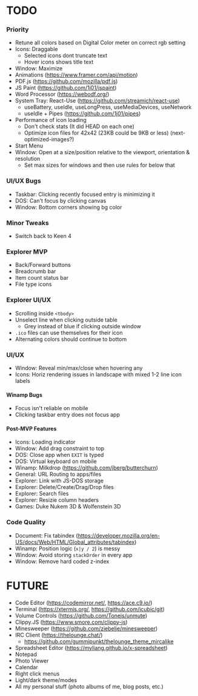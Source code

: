 # TODO

### Priority
- Retune all colors based on Digital Color meter on correct rgb setting
- Icons: Draggable
  - Selected icons dont truncate text
  - Hover icons shows title text
- Window: Maximize
- Animations (https://www.framer.com/api/motion)
- PDF.js (https://github.com/mozilla/pdf.js)
- JS Paint (https://github.com/1j01/jspaint)
- Word Processor (https://webodf.org/)
- System Tray: React-Use (https://github.com/streamich/react-use)
  - useBattery, useIdle, useLongPress, useMediaDevices, useNetwork
  - useIdle + Pipes (https://github.com/1j01/pipes)
- Performance of icon loading
  - Don't check stats (It did HEAD on each one)
  - Optimize icon files for 42x42 (23KB could be 9KB or less) (next-optimized-images?)
- Start Menu
- Window: Open at a size/position relative to the viewport, orientation & resolution
  - Set max sizes for windows and then use rules for below that

### UI/UX Bugs

- Taskbar: Clicking recently focused entry is minimizing it
- DOS: Can't focus by clicking canvas
- Window: Bottom corners showing bg color

### Minor Tweaks

- Switch back to Keen 4

### Explorer MVP

- Back/Forward buttons
- Breadcrumb bar
- Item count status bar
- File type icons

### Explorer UI/UX

- Scrolling inside `<tbody>`
- Unselect line when clicking outside table
  - Grey instead of blue if clicking outside window
- `.ico` files can use themselves for their icon
- Alternating colors should continue to bottom

### UI/UX

- Window: Reveal min/max/close when hovering any
- Icons: Horiz rendering issues in landscape with mixed 1-2 line icon labels

#### Winamp Bugs

- Focus isn't reliable on mobile
- Clicking taskbar entry does not focus app

#### Post-MVP Features

- Icons: Loading indicator
- Window: Add drag constraint to top
- DOS: Close app when `EXIT` is typed
- DOS: Virtual keyboard on mobile
- Winamp: Milkdrop (https://github.com/jberg/butterchurn)
- General: URL Routing to apps/files
- Explorer: Link with JS-DOS storage
- Explorer: Delete/Create/Drag/Drop files
- Explorer: Search files
- Explorer: Resizie column headers
- Games: Duke Nukem 3D & Wolfenstein 3D

### Code Quality

- Document: Fix tabindex (https://developer.mozilla.org/en-US/docs/Web/HTML/Global_attributes/tabindex)
- Winamp: Position logic (`x|y / 2`) is messy
- Window: Avoid storing `stackOrder` in every app
- Window: Remove hard coded z-index

# FUTURE

- Code Editor (https://codemirror.net/, https://ace.c9.io/)
- Terminal (https://xtermjs.org/, https://github.com/jcubic/git)
- Volume Controls (https://github.com/Tonejs/unmute)
- Clippy.JS (https://www.smore.com/clippy-js)
- Minesweeper (https://github.com/ziebelje/minesweeper)
- IRC Client (https://thelounge.chat/)
  - https://github.com/gummipunkt/thelounge_theme_mircalike
- Spreadsheet Editor (https://myliang.github.io/x-spreadsheet)
- Notepad
- Photo Viewer
- Calendar
- Right click menus
- Light/dark theme/modes
- All my personal stuff (photo albums of me, blog posts, etc.)
